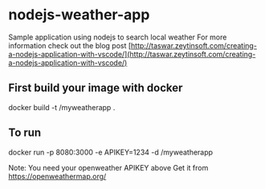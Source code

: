 # nodejs-weather-app
Sample application using nodejs to search local weather
For more information check out the blog post
[http://taswar.zeytinsoft.com/creating-a-nodejs-application-with-vscode/](http://taswar.zeytinsoft.com/creating-a-nodejs-application-with-vscode/)

## First build your image with docker 
docker build -t <your username>/myweatherapp .

## To run
docker run -p 8080:3000 -e APIKEY=1234 -d <your username>/myweatherapp

Note: You need your openweather APIKEY above
Get it from https://openweathermap.org/
